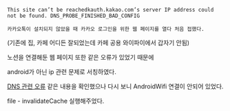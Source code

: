 `This site can’t be reachedkauth.kakao.com’s server IP address could not be found.
DNS_PROBE_FINISHED_BAD_CONFIG`


	카카오톡이 설치되지 않았을 때 카카오 로그인을 위한 웹 페이지를 열다 처음 접했다.
(기존에 집, 카페 어디든 잘되었는데 카페 공용 와이파이에서 갑자기 안됨)

노션을 연결해둔 웹 페이지 또한 같은 오류가 있었기 때문에

android가 아닌 ip 관련 문제로 서칭하였다.


[DNS 관련 오류](https://congnamul.tistory.com/27) 같은 내용을 확인했으나 다시 보니 AndroidWifi 연결이 안되어 있었다.

file - invalidateCache 실행해주었다.